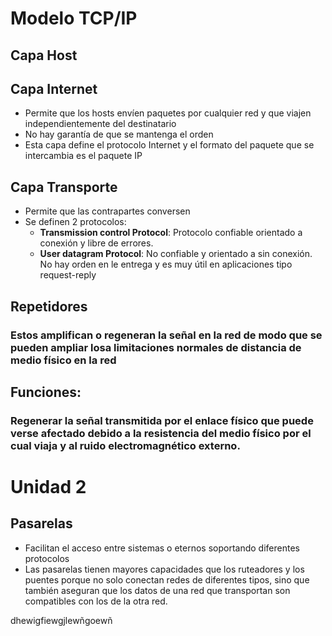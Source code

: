 
# Modelo TCP/IP

## Capa Host

## Capa Internet

* Permite que los hosts envíen paquetes por cualquier red y que viajen independientemente del destinatario
* No hay garantía de que se mantenga el orden
* Esta capa define el protocolo Internet y el formato del paquete que se intercambia es el paquete IP

## Capa Transporte
* Permite que las contrapartes conversen
* Se definen 2 protocolos: 
  * **Transmission control Protocol**: Protocolo confiable orientado a conexión y libre de errores.
  * **User datagram Protocol**: No confiable y orientado a sin conexión. No hay orden en le entrega y es muy útil en aplicaciones tipo request-reply


## Repetidores 

### Estos amplifican o regeneran la señal en la red de modo que se pueden ampliar losa limitaciones normales de  distancia de medio físico en la red

## Funciones:

### Regenerar la señal transmitida por el enlace físico que puede verse afectado debido a la resistencia del medio físico por el cual viaja y al ruido electromagnético externo.



# Unidad 2

## Pasarelas

* Facilitan el acceso entre sistemas o eternos soportando diferentes protocolos
* Las pasarelas tienen mayores capacidades que los ruteadores y los puentes porque no solo conectan redes de diferentes tipos, sino que también aseguran que los datos de una red que transportan son compatibles con los de la otra red.

dhewigfiewgjlewñgoewñ